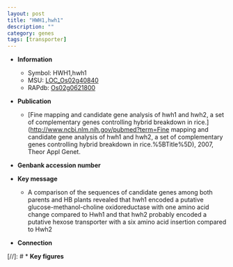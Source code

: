 ```yaml
---
layout: post
title: "HWH1,hwh1"
description: ""
category: genes
tags: [transporter]
---
```


* **Information**  
    + Symbol: HWH1,hwh1  
    + MSU: [LOC_Os02g40840](http://rice.uga.edu/cgi-bin/ORF_infopage.cgi?orf=LOC_Os02g40840)  
    + RAPdb: [Os02g0621800](https://rapdb.dna.affrc.go.jp/locus/?name=Os02g0621800)  

* **Publication**  
    + [Fine mapping and candidate gene analysis of hwh1 and hwh2, a set of complementary genes controlling hybrid breakdown in rice.](http://www.ncbi.nlm.nih.gov/pubmed?term=Fine mapping and candidate gene analysis of hwh1 and hwh2, a set of complementary genes controlling hybrid breakdown in rice.%5BTitle%5D), 2007, Theor Appl Genet.

* **Genbank accession number**  

* **Key message**  
    + A comparison of the sequences of candidate genes among both parents and HB plants revealed that hwh1 encoded a putative glucose-methanol-choline oxidoreductase with one amino acid change compared to Hwh1 and that hwh2 probably encoded a putative hexose transporter with a six amino acid insertion compared to Hwh2

* **Connection**  

[//]: # * **Key figures**  


